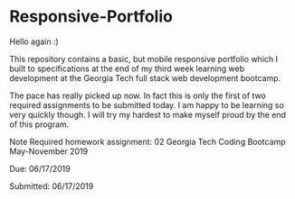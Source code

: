 # Responsive-Portfolio
Hello again :)

This repository contains a basic, but mobile responsive portfolio which I built to specifications at the end of my third week learning web development at the Georgia Tech full stack web development bootcamp.

The pace has really picked up now. In fact this is only the first of two required assignments to be submitted today. 
I am happy to be learning so very quickly though. I will try my hardest to make myself proud by the end of this program. 

Note
Required homework assignment: 02 Georgia Tech Coding Bootcamp May-November 2019

Due: 06/17/2019

Submitted: 06/17/2019
